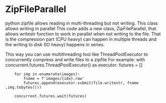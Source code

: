 # ZipFileParallel
python zipfile allows reading in multi-threading but not writing. This class allows writing in parallel
This code adds a new class, ZipFileParallel, that allows writestr function to work in parallel when not writing to the file.
That is the compression part (CPU heavy) can happen in multiple threads and the writing to disk (IO heavy) happens in series.

This way you can use multithreading tool like ThreadPoolExecutor to concurrently compress and write files to a zipfile
For example:
    with concurrent.futures.ThreadPoolExecutor() as executor:
        futures = []

        for img in enumerate(images):
            fname = f'images/{idx}.raw'
            futures.append(executor.submit(file.writestr, fname ,img.tobytes()))

        concurrent.futures.wait(futures)

